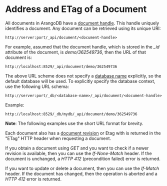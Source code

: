 Address and ETag of a Document
==============================

All documents in ArangoDB have a [document handle](../Glossary/README.md#document-handle). This handle uniquely identifies 
a document. Any document can be retrieved using its unique URI:

    http://server:port/_api/document/<document-handle>

For example, assumed that the document handle, which is stored in the *_id*
attribute of the document, is *demo/362549736*, then the URL of that document
is:

    http://localhost:8529/_api/document/demo/362549736

The above URL scheme does not specify a [database name](../Glossary/README.md#database-name) explicitly, so the 
default database will be used. To explicitly specify the database context, use
the following URL schema:

    http://server:port/_db/<database-name>/_api/document/<document-handle>

Example:

    http://localhost:8529/_db/mydb/_api/document/demo/362549736

**Note**: The following examples use the short URL format for brevity.

Each document also has a [document revision](../Glossary/README.md#document-revision) or Etag with is returned in the
"ETag" HTTP header when requesting a document.

If you obtain a document using *GET* and you want to check if a newer revision
is available, then you can use the *If-None-Match* header. If the document is
unchanged, a *HTTP 412* (precondition failed) error is returned.

If you want to update or delete a document, then you can use the *If-Match*
header. If the document has changed, then the operation is aborted and a *HTTP
412* error is returned.

